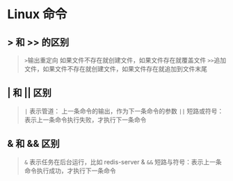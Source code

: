 # Linux 命令

## > 和 >> 的区别
> `>`输出重定向 如果文件不存在就创建文件，如果文件存在就覆盖文件
> `>>`追加文件，如果文件不存在就创建文件，如果文件存在就追加到文件末尾

## | 和 || 区别
> `|` 表示管道： 上一条命令的输出，作为下一条命令的参数
> `||` 短路或符号：表示上一条命令执行失败，才执行下一条命令

## & 和 && 区别
> `&` 表示任务在后台运行，比如 redis-server &
> `&&` 短路与符号：表示上一条命令执行成功，才执行下一条命令 
